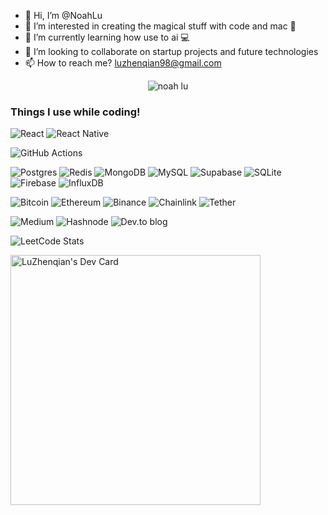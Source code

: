 - 👋 Hi, I’m @NoahLu
- 👀 I’m interested in creating the magical stuff with code and mac 🖤
- 🌱 I’m currently learning how use to ai 💻
- 💞️ I’m looking to collaborate on startup projects and future technologies
- 📫 How to reach me? luzhenqian98@gmail.com

<p align="center"> <img src="https://github-readme-stats.vercel.app/api?username=luzhenqian&show_icons=true&theme=gotham" alt="noah lu" />
    
  <h3>Things I use while coding!</h3>
<p>
  
  ![React](https://img.shields.io/badge/react-%2320232a.svg?style=for-the-badge&logo=react&logoColor=%2361DAFB)
  ![React Native](https://img.shields.io/badge/react_native-%2320232a.svg?style=for-the-badge&logo=react&logoColor=%2361DAFB)

  ![GitHub Actions](https://img.shields.io/badge/github%20actions-%232671E5.svg?style=for-the-badge&logo=githubactions&logoColor=white)

  ![Postgres](https://img.shields.io/badge/postgres-%23316192.svg?style=for-the-badge&logo=postgresql&logoColor=white)
  ![Redis](https://img.shields.io/badge/redis-%23DD0031.svg?style=for-the-badge&logo=redis&logoColor=white)
  ![MongoDB](https://img.shields.io/badge/MongoDB-%234ea94b.svg?style=for-the-badge&logo=mongodb&logoColor=white)
  ![MySQL](https://img.shields.io/badge/mysql-%2300f.svg?style=for-the-badge&logo=mysql&logoColor=white)
  ![Supabase](https://img.shields.io/badge/Supabase-3ECF8E?style=for-the-badge&logo=supabase&logoColor=white)
  ![SQLite](https://img.shields.io/badge/sqlite-%2307405e.svg?style=for-the-badge&logo=sqlite&logoColor=white)
  ![Firebase](https://img.shields.io/badge/Firebase-039BE5?style=for-the-badge&logo=Firebase&logoColor=white)
  ![InfluxDB](https://img.shields.io/badge/InfluxDB-22ADF6?style=for-the-badge&logo=InfluxDB&logoColor=white)
  
  ![Bitcoin](https://img.shields.io/badge/Bitcoin-000?style=for-the-badge&logo=bitcoin&logoColor=white)
  ![Ethereum](https://img.shields.io/badge/Ethereum-3C3C3D?style=for-the-badge&logo=Ethereum&logoColor=white)
  ![Binance](https://img.shields.io/badge/Binance-FCD535?style=for-the-badge&logo=binance&logoColor=white)
  ![Chainlink](https://img.shields.io/badge/Chainlink-375BD2?style=for-the-badge&logo=Chainlink&logoColor=white)
	![Tether](https://img.shields.io/badge/tether-168363?style=for-the-badge&logo=tether&logoColor=white)
  
  ![Medium](https://img.shields.io/badge/Medium-12100E?style=for-the-badge&logo=medium&logoColor=white)
  ![Hashnode](https://img.shields.io/badge/Hashnode-2962FF?style=for-the-badge&logo=hashnode&logoColor=white)
  ![Dev.to blog](https://img.shields.io/badge/dev.to-0A0A0A?style=for-the-badge&logo=dev.to&logoColor=white)

![LeetCode Stats](https://leetcard.jacoblin.cool/NoahLu98?theme=light&font=Lora)

<a href="https://app.daily.dev/LuZhenqian"><img src="https://api.daily.dev/devcards/766321ab05d5474d8e35c9acf750251f.png?r=ih4" width="400" alt="LuZhenqian's Dev Card"/></a>
